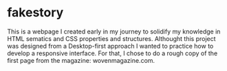 # fakestory

This is a webpage I created early in my journey to solidify my knowledge in HTML sematics and CSS properties and structures. 
Althought this project was designed from a Desktop-first approach I wanted to practice how to develop a responsive interface. 
For that, I chose to do a rough copy of the first page from the magazine: wovenmagazine.com.
